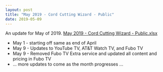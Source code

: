 ```yaml
---
layout: post
title: "May 2019 - Cord Cutting Wizard - Public"
date: 2019-05-09
---
```

<p>An update for May of 2019. <a href="/May 2019 - Cord Cutting Wizard - Public.xlsx">May 2019 - Cord Cutting Wizard - Public.xlsx</a>
  <p>
    <ul>
      <li>May 1 - starting off same as end of April
      <li>May 9 - Updates to YouTube TV, AT&T Watch TV, and Fubo TV
      <li>May 9 - Removed Fubo TV Extra service and updated all content and pricing in Fubo TV
      <li>... more updates to come as the month progresses ...
    </ul>

